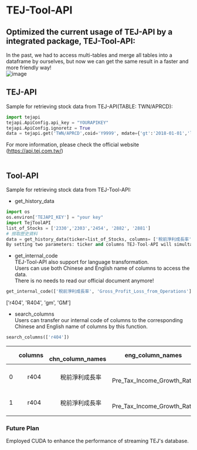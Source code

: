 # TEJ-Tool-API

## Optimized the current usage of TEJ-API by a integrated package, TEJ-Tool-API:<br>
In the past, we had to access multi-tables and merge all tables into a dataframe by ourselves, but now we can get the same result in a faster and more friendly way!<br>
![image](https://user-images.githubusercontent.com/73147512/232701162-ce7d2c14-f5c1-42e3-9fe7-48aa912cfc1a.png)
## TEJ-API
Sample for retrieving stock data from TEJ-API(TABLE: TWN/APRCD):<br>
```python
import tejapi
tejapi.ApiConfig.api_key = "YOURAPIKEY"
tejapi.ApiConfig.ignoretz = True
data = tejapi.get('TWN/APRCD',coid='Y9999', mdate={'gt':'2018-01-01','lt':'2018-02-01'}, paginate=True)
```
For more information, please check the official website (https://api.tej.com.tw/)<br> 
## Tool-API<br>
Sample for retrieving stock data from TEJ-Tool-API: <br>
- get_history_data
```python
import os
os.environ['TEJAPI_KEY'] = "your key" 
import TejToolAPI
list_of_Stocks = ['2330','2303','2454', '2882', '2881']
# 撈取歷史資料
data = get_history_data(ticker=list_of_Stocks, columns= ['稅前淨利成長率', '單月營收成長率%'], transfer_to_chinese=False) ```
By setting two parameters: ticker and columns TEJ-Tool-API will simultaneously get the data and merge them in one place. <br>
```
- get_internal_code <br>
TEJ-Tool-API also support for language transformation. <br>
Users can use both Chinese and English name of columns to access the data. <br>
There is no needs to read our official document anymore!
```python
get_internal_code(['稅前淨利成長率', 'Gross_Profit_Loss_from_Operations'])
```
['r404', 'R404', 'gm', 'GM']<br>

- search_columns <br>
Users can transfer our internal code of columns to the corresponding Chinese and English name of columns by this function.<br>
```python
search_columns(['r404'])
```
||columns|    chn_column_names|eng_column_names|table_names|TABLE_NAMES|API_TABLE    CHN_NAMES|
|:-------:|:-------:|:-------:|:-------:|:-------:|:-------:|:-------:|
|0|    r404|    稅前淨利成長率|     Pre_Tax_Income_Growth_Rate|    fin_self_acc|    fin_self_acc|    TWN/AFESTM1    財務-自結數|
|1|    r404|    稅前淨利成長率|    Pre_Tax_Income_Growth_Rate|    fin_board_select|    fin_board_select|    TWN/AFESTMD    財務-董事決議數| 


### Future Plan
Employed CUDA to enhance the performance of streaming TEJ's database.<br>

